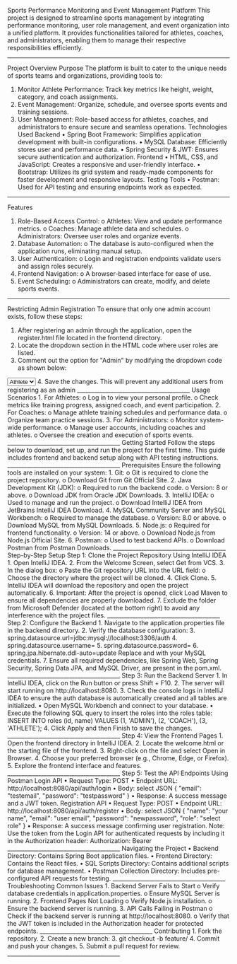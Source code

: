 Sports Performance Monitoring and Event Management Platform
This project is designed to streamline sports management by integrating performance monitoring, user role management, and event organization into a unified platform. It provides functionalities tailored for athletes, coaches, and administrators, enabling them to manage their respective responsibilities efficiently.
________________________________________
Project Overview
Purpose
The platform is built to cater to the unique needs of sports teams and organizations, providing tools to:
1.	Monitor Athlete Performance: Track key metrics like height, weight, category, and coach assignments.
2.	Event Management: Organize, schedule, and oversee sports events and training sessions.
3.	User Management: Role-based access for athletes, coaches, and administrators to ensure secure and seamless operations.
Technologies Used
Backend
•	Spring Boot Framework: Simplifies application development with built-in configurations.
•	MySQL Database: Efficiently stores user and performance data.
•	Spring Security & JWT: Ensures secure authentication and authorization.
Frontend
•	HTML, CSS, and JavaScript: Creates a responsive and user-friendly interface.
•	Bootstrap: Utilizes its grid system and ready-made components for faster development and responsive layouts.
Testing Tools
•	Postman: Used for API testing and ensuring endpoints work as expected.
________________________________________
Features
1.	Role-Based Access Control:
o	Athletes: View and update performance metrics.
o	Coaches: Manage athlete data and schedules.
o	Administrators: Oversee user roles and organize events.
2.	Database Automation:
o	The database is auto-configured when the application runs, eliminating manual setup.
3.	User Authentication:
o	Login and registration endpoints validate users and assign roles securely.
4.	Frontend Navigation:
o	A browser-based interface for ease of use.
5.	Event Scheduling:
o	Administrators can create, modify, and delete sports events.
________________________________________
Restricting Admin Registration
To ensure that only one admin account exists, follow these steps:
1.	After registering an admin through the application, open the register.html file located in the frontend directory.
2.	Locate the dropdown section in the HTML code where user roles are listed.
3.	Comment out the option for "Admin" by modifying the dropdown code as shown below:
<select id="role" name="role">
<option value="ATHLETE">Athlete</option>
<option value="COACH">Coach</option>
<!-- <option value="ADMIN">Admin</option> -->
</select>
4.	Save the changes. This will prevent any additional users from registering as an admin
________________________________________
Usage Scenarios
1.	For Athletes:
o	Log in to view your personal profile.
o	Check metrics like training progress, assigned coach, and event participation.
2.	For Coaches:
o	Manage athlete training schedules and performance data.
o	Organize team practice sessions.
3.	For Administrators:
o	Monitor system-wide performance.
o	Manage user accounts, including coaches and athletes.
o	Oversee the creation and execution of sports events.
________________________________________
Getting Started
Follow the steps below to download, set up, and run the project for the first time. This guide includes frontend and backend setup along with API testing instructions.
________________________________________
Prerequisites
Ensure the following tools are installed on your system:
1.	Git:
o	Git is required to clone the project repository.
o	Download Git from Git Official Site.
2.	Java Development Kit (JDK):
o	Required to run the backend code.
o	Version: 8 or above.
o	Download JDK from Oracle JDK Downloads.
3.	IntelliJ IDEA:
o	Used to manage and run the project.
o	Download IntelliJ IDEA from JetBrains IntelliJ IDEA Download.
4.	MySQL Community Server and MySQL Workbench:
o	Required to manage the database.
o	Version: 8.0 or above.
o	Download MySQL from MySQL Downloads.
5.	Node.js:
o	Required for frontend functionality.
o	Version: 14 or above.
o	Download Node.js from Node.js Official Site.
6.	Postman:
o	Used to test backend APIs.
o	Download Postman from Postman Downloads.
________________________________________
Step-by-Step Setup
Step 1: Clone the Project Repository Using IntelliJ IDEA
1.	Open IntelliJ IDEA.
2.	From the Welcome Screen, select Get from VCS.
3.	In the dialog box: 
o	Paste the Git repository URL into the URL field:
<repository-url>
o	Choose the directory where the project will be cloned.
4.	Click Clone.
5.	IntelliJ IDEA will download the repository and open the project automatically.
6.	Important: After the project is opened, click Load Maven to ensure all dependencies are properly downloaded.
7.	Exclude the folder from Microsoft Defender (located at the bottom right) to avoid any interference with the project files.
________________________________________
Step 2: Configure the Backend
1.	Navigate to the application.properties file in the backend directory.
2.	Verify the database configuration: 
3.	spring.datasource.url=jdbc:mysql://localhost:3306/auth  
4.	spring.datasource.username=<your-username>  
5.	spring.datasource.password=<your-password>  
6.	spring.jpa.hibernate.ddl-auto=update  
Replace <your-username> and <your-password> with your MySQL credentials.
7.	Ensure all required dependencies, like Spring Web, Spring Security, Spring Data JPA, and MySQL Driver, are present in the pom.xml.
________________________________________
Step 3: Run the Backend Server
1.	In IntelliJ IDEA, click on the Run button or press Shift + F10.
2.	The server will start running on http://localhost:8080.
3.	Check the console logs in IntelliJ IDEA to ensure the auth database is automatically created and all tables are initialized.
•	 Open MySQL Workbench and connect to your database.
•	 Execute the following SQL query to insert the roles into the roles table:
INSERT INTO roles (id, name) VALUES 
(1, 'ADMIN'),
(2, 'COACH'),
(3, 'ATHLETE');
4.	 Click Apply and then Finish to save the changes.
________________________________________
Step 4: View the Frontend Pages
1.	Open the frontend directory in IntelliJ IDEA.
2.	Locate the welcome.html or the starting file of the frontend.
3.	Right-click on the file and select Open in Browser.
4.	Choose your preferred browser (e.g., Chrome, Edge, or Firefox).
5.	Explore the frontend interface and features.
________________________________________
Step 5: Test the API Endpoints Using Postman
Login API
•	Request Type: POST
•	Endpoint URL: http://localhost:8080/api/auth/login
•	Body: select JSON
{  
   "email": "testemail",  
   "password": "testpassword"  
}  
•	Response: A success message and a JWT token.
Registration API
•	Request Type: POST
•	Endpoint URL: http://localhost:8080/api/auth/register
•	Body: select JSON
{  
   "name": "your name",  
   "email": "user email",  
   "password": "newpassword",  
   "role": "select role"  
}  
•	Response: A success message confirming user registration.
Note: Use the token from the Login API for authenticated requests by including it in the Authorization header:
Authorization: Bearer <JWT_TOKEN>
________________________________________
Navigating the Project
•	Backend Directory: Contains Spring Boot application files.
•	Frontend Directory: Contains the React files.
•	SQL Scripts Directory: Contains additional scripts for database management.
•	Postman Collection Directory: Includes pre-configured API requests for testing.
________________________________________
Troubleshooting Common Issues
1.	Backend Server Fails to Start
o	Verify database credentials in application.properties.
o	Ensure MySQL Server is running.
2.	Frontend Pages Not Loading
o	Verify Node.js installation.
o	Ensure the backend server is running.
3.	API Calls Failing in Postman
o	Check if the backend server is running at http://localhost:8080.
o	Verify that the JWT token is included in the Authorization header for protected endpoints.
________________________________________
Contributing
1.	Fork the repository.
2.	Create a new branch: 
3.	git checkout -b feature/<feature-name>  
4.	Commit and push your changes.
5.	Submit a pull request for review.
________________________________________


